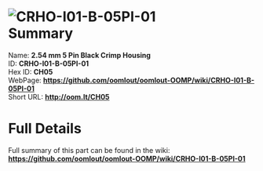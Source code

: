 
![CRHO-I01-B-05PI-01](https://github.com/oomlout/oomlout-OOMP/blob/master/parts/CRHO-I01-B-05PI-01/CRHO-I01-B-05PI-01_420.jpg)   
Summary
=================
  
Name: __2.54 mm 5 Pin Black Crimp Housing__    
ID: __CRHO-I01-B-05PI-01__   
Hex ID: __CH05__   
WebPage: __https://github.com/oomlout/oomlout-OOMP/wiki/CRHO-I01-B-05PI-01__   
Short URL: __http://oom.lt/CH05__   

Full Details
==========================
Full summary of this part can be found in the wiki:   
__https://github.com/oomlout/oomlout-OOMP/wiki/CRHO-I01-B-05PI-01__    


